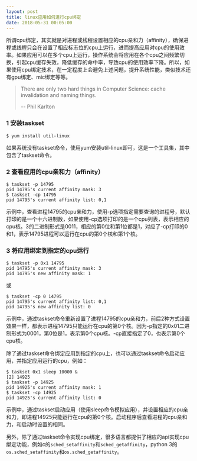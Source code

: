 ```yaml
---
layout: post
title: linux应用如何进行cpu绑定
date: 2018-05-31 00:05:00
---
```


所谓cpu绑定，其实就是对进程或线程设置相应的cpu亲和力（affinity），确保进程或线程只会在设置了相应标志位的cpu上运行，进而提高应用对cpu的使用效率。如果应用可以在多个cpu上运行，操作系统会将应用在各个cpu之间频繁切换，引起cpu缓存失效，降低缓存的命中率，导致cpu的使用效率下降。所以，如果使用cpu绑定技术，在一定程度上会避免上述问题，提升系统性能，类似技术还有gpu绑定、mic绑定等等。

> There are only two hard things in Computer Science: cache invalidation and naming things.
>
> -- Phil Karlton

### 1 安装taskset

```
$ yum install util-linux
```

如果系统没有taskset命令，使用yum安装util-linux即可，这是一个工具集，其中包含了taskset命令。

### 2 查看应用的cpu亲和力（affinity）

```
$ taskset -p 14795
pid 14795's current affinity mask: 3
$ taskset -cp 14795
pid 14795's current affinity list: 0,1
```

示例中，查看进程14795的cpu亲和力，使用-p选项指定需要查询的进程号，默认打印的是一个十六进制数，如果使用-cp选项打印的是一个cpu列表，表示相应的cpu核。3的二进制形式是0011，相应的第0位和第1位都是1，对应了-cp打印的0和1，表示14795进程可以运行在cpu的第0个核和第1个核。

### 3 将应用绑定到指定的cpu运行

```
$ taskset -p 0x1 14795
pid 14795's current affinity mask: 3
pid 14795's new affinity mask: 1
```

或

```
$ taskset -cp 0 14795
pid 14795's current affinity list: 0,1
pid 14795's new affinity list: 0
```

示例中，通过taskset命令重新设置了进程14795的cpu亲和力，前后2种方式设置效果一样，都表示进程14795只能运行在cpu的第0个核。因为-p指定的0x01二进制形式为0001，第0位是1，表示第0个cpu核。-cp直接指定了0，也表示第0个cpu核。

除了通过taskset命令绑定应用到指定的cpu上，也可以通过taskset命令启动应用，并指定应用运行的cpu，例如：

```
$ taskset 0x1 sleep 10000 &
[2] 14925
$ taskset -p 14925
pid 14925's current affinity mask: 1
$ taskset -cp 14925
pid 14925's current affinity list: 0
```

示例中，通过taskset启动应用（使用sleep命令模拟应用），并设置相应的cpu亲和力，即进程14925只能运行在cpu的第0个核。启动程序后查看进程的cpu亲和力，和启动时设置的相同。

另外，除了通过taskset命令实现cpu绑定，很多语言都提供了相应的api实现cpu绑定功能，例如c的`sched_setaffinity`和`sched_getaffinity`，python 3的`os.sched_setaffinity`和`os.sched_getaffinity`。